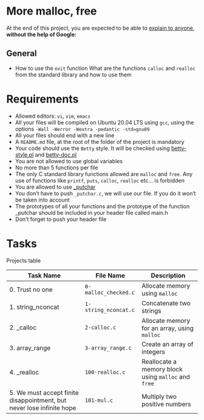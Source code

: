 # More malloc, free
At the end of this project, you are expected to be able to [explain to anyone](https://fs.blog/feynman-learning-technique/?fbclid=IwAR2K5_BGPVo0QjJXkOIIqNsqcXK4lTskPWJvA0asKQIGtCPWaQBdKmj1Ztg), 
**without the help of Google:**

## General
* How to use the `exit` function
What are the functions `calloc` and `realloc` from the standard library and how to use them

# Requirements
* Allowed editors: `vi`, `vim`, `emacs`
* All your files will be compiled on Ubuntu 20.04 LTS using `gcc`, using the options `-Wall -Werror -Wextra -pedantic -std=gnu89`
* All your files should end with a new line
* A `README.md` file, at the root of the folder of the project is mandatory
* Your code should use the `Betty` style. It will be checked using [betty-style.pl](https://github.com/holbertonschool/Betty/blob/master/betty-style.pl) and [betty-doc.pl](https://github.com/holbertonschool/Betty/blob/master/betty-doc.pl)
* You are not allowed to use global variables
* No more than 5 functions per file
* The only C standard library functions allowed are `malloc` and `free`. Any use of functions like `printf`, `puts`, `calloc`, `realloc` etc… is forbidden
* You are allowed to use [_putchar](https://github.com/holbertonschool/_putchar.c/blob/master/_putchar.c)
* You don’t have to push `_putchar.c`, we will use our file. If you do it won’t be taken into account
* The prototypes of all your functions and the prototype of the function _putchar should be included in your header file called main.h
* Don’t forget to push your header file
 
# Tasks
Projects table

| Task Name  | File Name | Description |
| --------------- | ------------------------------ |---------------------------------------------------------------|
| 0. Trust no one  | `0-malloc_checked.c`  | Allocate memory using `malloc` |
| 1. string_nconcat | `1-string_nconcat.c` | Concatenate two strings |
| 2. _calloc | `2-calloc.c` | Allocate memory for an array, using `malloc` |
| 3. array_range | `3-array_range.c` | Create an array of integers |
| 4. _realloc | `100-realloc.c` | Reallocate a memory block using `malloc` and `free` |
| 5. We must accept finite disappointment, but never lose infinite hope | `101-mul.c` | Multiply two positive numbers |
